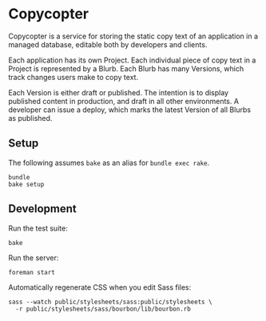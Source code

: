 Copycopter
==========

Copycopter is a service for storing the static copy text of an application in a
managed database, editable both by developers and clients.

Each application has its own Project. Each individual piece of copy text in a
Project is represented by a Blurb. Each Blurb has many Versions, which track
changes users make to copy text.

Each Version is either draft or published. The intention is to display
published content in production, and draft in all other environments. A
developer can issue a deploy, which marks the latest Version of all Blurbs as
published.

Setup
-----

The following assumes `bake` as an alias for `bundle exec rake`.

    bundle
    bake setup

Development
-----------

Run the test suite:

    bake

Run the server:

    foreman start

Automatically regenerate CSS when you edit Sass files:

    sass --watch public/stylesheets/sass:public/stylesheets \
      -r public/stylesheets/sass/bourbon/lib/bourbon.rb

